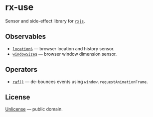 # rx-use

Sensor and side-effect library for [`rxjs`](https://rxjs-dev.firebaseapp.com/).


## Observables

- [`location$`](./docs/location$.md) &mdash; browser location and history sensor.
- [`windowSize$`](./docs/windowSize$.md) &mdash; browser window dimension sensor.


## Operators

- [`raf()`](./docs/raf.md) &mdash; de-bounces events using `window.requestAnimationFrame`.


## License

[Unlicense](LICENSE) &mdash; public domain.
